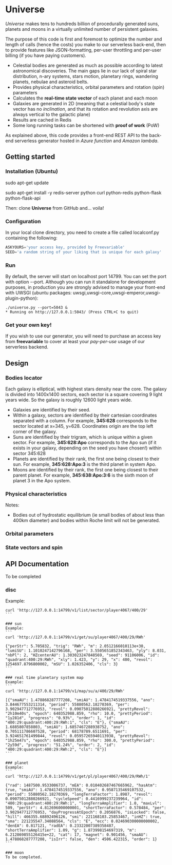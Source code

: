 # Universe
*Universe* makes tens to hundreds billion of procedurally generated suns, planets and moons in a virtually unlimited number of persistent galaxies.

The purpose of this code is first and foremost to optimize the number and length of calls (hence the costs) you make to our serverless back-end, then to provide features like JSON-formatting, per-user throttling and per-user billing (if you have paying customers).

- Celestial bodies are generated as much as possible according to latest astronomical discoveries. The main gaps lie in our lack of spiral star distribution, n-ary systems, stars motion, planetary rings, wandering planets, nebulae and asteroid belts.
- Provides physical characteristics, orbital parameters and rotation (spin) parameters
- Calculates the **real-time state vector** of each planet and each moon
- Galaxies are generated in 2D (meaning that a celestial body's state vector has no *inclination*, and that its rotation and revolution axis are always vertical to the galactic plane)
- Results are cached in Redis 
- Some long running tasks can be shortened with **proof of work** (PoW)

As explained above, this code provides a front-end REST API to the back-end serverless generator hosted in *Azure function* and *Amazon lambda*.

## Getting started
### Installation (Ubuntu)
sudo apt-get update

sudo apt-get install -y redis-server python curl python-redis python-flask python-flask-api

Then: clone **Universe** from GitHub and... voila!

### Configuration
In your local clone directory, you need to create a file called localconf.py containing the following:
```python
ASKYOURS='your access key, provided by Freevariable'
SEED='a random string of your liking that is unique for each galaxy'
```

### Run
By default, the server will start on localhost port 14799. You can set the port with option --port. Although you can run it standalone for development purposes, in production you are strongly advised to manage your front-end with UWSGI (ubuntu packages: uwsgi,uwsgi-core,uwsgi-emperor,uwsgi-plugin-python):

```
./universe.py --port=5043 &
* Running on http://127.0.0.1:5043/ (Press CTRL+C to quit)
```

### Get your own key!
If you wish to use our generator, you will need to purchase an access key from **freevariable** to cover at least your *pay-per-use* usage of our serverless backend.

## Design
### Bodies locator
Each galaxy is elliptical, with highest stars density near the core. The galaxy is divided into 1400x1400 sectors, each sector is a square covering 9 light years wide. So the galaxy is roughly 12600 light years wide.

- Galaxies are identified by their seed.
- Within a galaxy, sectors are identified by their cartesian coordinates separated with a column. For example, **345:628** corresponds to the sector located at x=345, y=628. Coordinates origin are the top left corner of the galaxy.
- Suns are identified by their trigram, which is unique within a given sector. For example, **345:628:Apo** corresponds to the Apo sun (if it exists in your galaxy, depending on the seed you have chosen!) within sector 345:628
- Planets are identified by their rank, the first one being closest to their sun. For example, **345:628:Apo:3** is the third planet in system Apo.
- Moons are identified by their rank, the first one being closest to their parent planet. For example, **345:638:Apo:3:6** is the sixth moon of planet 3 in the Apo system.

### Physical characteristics
Notes:
- Bodies out of hydrostatic equilibrium (ie small bodies of about less than 400km diameter) and bodies within Roche limit will not be generated.

### Orbital parameters

### State vectors and spin

## API Documentation
To be completed

### disc
Example:
````
curl 'http://127.0.0.1:14799/v1/list/sector/player4067/400/29'
```

### sun
Example:
```
curl 'http://127.0.0.1:14799/v1/get/su/player4067/400/29/RWh'

{"perStr": 5.705832, "trig": "RWh", "m": 2.0512166010113e+30, "lumiSU": 1.1010247142796168, "per": 3.5505651852343463, "yly": 8.031, "nbPl": 2, "HZcenterAU": 1.303023247848569, "seed": 91106006, "id": "quadrant:400:29:RWh", "xly": 1.423, "y": 29, "x": 400, "revol": 1254697.8796800002, "mSU": 1.026352406, "cls": 3}
```

### real time planetary system map
Example:
```
curl 'http://127.0.0.1:14799/v1/map/su/a/400/29/RWh'

[{"smaAU": 1.478868287777208, "smiAU": 1.4784174519337556, "ano": 3.844677553211314, "period": 55880562.18270369, "per": 3.902947712776953, "revol": 0.09075012880266921, "prettyRevol": "2h10m40s", "epoch": 640352988.859, "rho": 10.0, "prettyPeriod": "1y281d", "progress": "0.93%", "order": 1, "id": "400:29:quadrant:400:29:RWh:1", "cls": "E"}, {"smaAU": 1.6885807858803, "smiAU": 1.6857467288938752, "ano": 0.705111786607528, "period": 68178789.6511691, "per": 3.924651761499844, "revol": 0.05957265940113938, "prettyRevol": "1h25m47s", "epoch": 640352988.859, "rho": 300.0, "prettyPeriod": "2y59d", "progress": "51.24%", "order": 2, "id": "400:29:quadrant:400:29:RWh:2", "cls": "E"}]
```

### planet
Example:
```
curl 'http://127.0.0.1:14799/v1/get/pl/player4067/400/29/RWh/1'

{"rad": 1487500.9533006737, "mEA": 0.010402687467665962, "hasAtm": true, "smiAU": 1.4784174519337556, "ano": 0.9587135469107532, "period": 55880562.18270369, "longTerraFactor": 1.8987, "revol": 0.09075012880266921, "cycleSpeed": 0.4416999237239964, "id": "400:29:quadrant:400:29:RWh:1", "longTerraAmplifier": 1.0, "maxLvl": 509, "perStr": 4.812696000000001, "shortTerraFactor": 0.578484, "per": 3.902947712776953, "dayProgressAtEpoch": 0.2056876, "isLocked": false, "hill": 466355.68892496126, "smi": 221168103.25853467, "inHZ": true, "sma": 221235547.34088564, "cls": "E", "ecc": 0.024690300000000002, "denEA": 0.817121, "radEA": 0.23322007389358487, "shortTerraAmplifier": 1.09, "g": 1.873998154697319, "m": 6.212869855126415e+22, "cat": 17, "magnet": 0.901456, "smaAU": 1.478868287777208, "isIrr": false, "den": 4506.422315, "order": 1}
```

### moon
To be completed.
